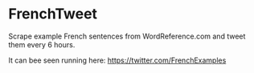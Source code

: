 FrenchTweet
==========

Scrape example French sentences from WordReference.com and tweet them every 6 hours.


It can bee seen running here: https://twitter.com/FrenchExamples
